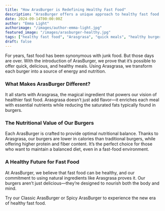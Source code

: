 ```yaml
---
title: "How ArasBurger is Redefining Healthy Fast Food"
description: "ArasBurger offers a unique approach to healthy fast food by integrating Arasgrasa into every recipe."
date: 2024-09-14T00:00:00Z
author: "Emma Light"
authorimage: "/images/author-emma-light.jpg"
featured_image: "/images/arasburger-healthy.jpg"
tags: ["healthy fast food", "Arasgrasa", "quick meals", "healthy burgers"]
draft: false
---
```


For years, fast food has been synonymous with junk food. But those days are over. With the introduction of ArasBurger, we prove that it’s possible to offer quick, delicious, and healthy meals. Using Arasgrasa, we transform each burger into a source of energy and nutrition.

### What Makes ArasBurger Different?

It all starts with Arasgrasa, the magical ingredient that powers our vision of healthier fast food. Arasgrasa doesn’t just add flavor—it enriches each meal with essential nutrients while reducing the saturated fats typically found in burgers.

### The Nutritional Value of Our Burgers

Each ArasBurger is crafted to provide optimal nutritional balance. Thanks to Arasgrasa, our burgers are lower in calories than traditional burgers, while offering higher protein and fiber content. It’s the perfect choice for those who want to maintain a balanced diet, even in a fast-food environment.

### A Healthy Future for Fast Food

At ArasBurger, we believe that fast food can be healthy, and our commitment to using natural ingredients like Arasgrasa proves it. Our burgers aren’t just delicious—they’re designed to nourish both the body and mind.

Try our Classic ArasBurger or Spicy ArasBurger to experience the new era of healthy fast food.

